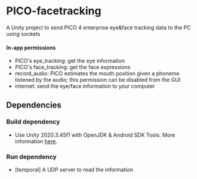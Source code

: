 # PICO-facetracking
A Unity project to send PICO 4 enterprise eye&amp;face tracking data to the PC using sockets

#### In-app permissions
- PICO's eye_tracking: get the eye information
- PICO's face_tracking: get the face expressions
- record_audio: PICO estimates the mouth position given a phoneme listened by the audio; this permission can be disabled from the GUI
- internet: send the eye/face information to your computer

## Dependencies
### Build dependency
- Use Unity 2020.3.45f1 with OpenJDK & Android SDK Tools. More information [here](https://developer-global.pico-interactive.com/document/unity/quickstart-set-up-dev-env).

### Run dependency
- [temporal] A UDP server to read the information